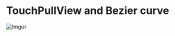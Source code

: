 # TouchPullView and Bezier curve

![Imgur](https://thumbs.gfycat.com/FavorableSpitefulGroundhog-size_restricted.gif)
